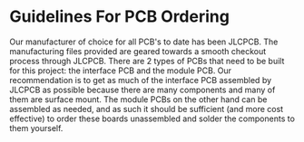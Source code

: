 # Guidelines For PCB Ordering
Our manufacturer of choice for all PCB's to date has been JLCPCB. The manufacturing files provided are geared towards a smooth checkout process through JLCPCB. There are 2 types of PCBs that need to be built for this project: the interface PCB and the module PCB. Our recommendation is to get as much of the interface PCB assembled by JLCPCB as possible because there are many components and many of them are surface mount. The module PCBs on the other hand can be assembled as needed, and as such it should be sufficient (and more cost effective) to order these boards unassembled and solder the components to them yourself.